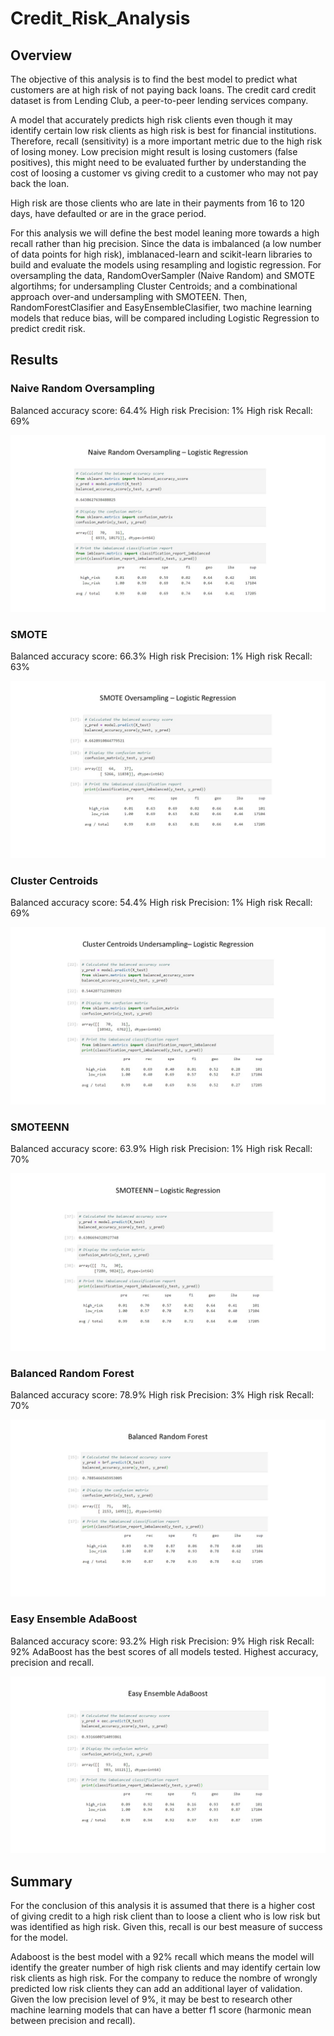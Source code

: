 # Credit_Risk_Analysis

## Overview
The objective of this analysis is to find the best model to predict what customers are at high risk of not paying back loans. The credit card credit dataset is from Lending Club, a peer-to-peer lending services company. 

A model that accurately predicts high risk clients even though it may identify certain low risk clients as high risk is best for financial institutions. Therefore, recall (sensitivity) is a more important metric due to the high risk of losing money. Low precision might result is losing customers (false positives), this might need to be evaluated further by understanding the cost of loosing a customer vs giving credit to a customer who may not pay back the loan.

High risk are those clients who are late in their payments from 16 to 120 days, have defaulted or are in the grace period.

For this analysis we will define the best model leaning more towards a high recall rather than hig precision. Since the data is imbalanced (a low number of data points for high risk), imblanaced-learn and scikit-learn libraries to build and evaluate the models using resampling and logistic regression. For oversampling the data, RandomOverSampler (Naive Random) and SMOTE algortihms; for undersampling Cluster Centroids; and a combinational approach over-and undersampling with SMOTEEN. Then, RandomForestClasifier and EasyEnsembleClasifier, two machine learning models that reduce bias, will be compared including Logistic Regression to predict credit risk.

## Results
### Naive Random Oversampling
Balanced accuracy score: 64.4%
High risk Precision: 1%
High risk Recall: 69%

![Naive](https://github.com/Jimena-QM/credit_risk_analysis/blob/main/images/1_naive_random.jpg)

### SMOTE
Balanced accuracy score: 66.3%
High risk Precision: 1%
High risk Recall: 63%

![Smote](https://github.com/Jimena-QM/credit_risk_analysis/blob/main/images/2_smote.jpg)

### Cluster Centroids
Balanced accuracy score: 54.4%
High risk Precision: 1%
High risk Recall: 69%

![Centroids](https://github.com/Jimena-QM/credit_risk_analysis/blob/main/images/3_centroids.jpg)

### SMOTEENN
Balanced accuracy score: 63.9%
High risk Precision: 1%
High risk Recall: 70%

![Smoteenn](https://github.com/Jimena-QM/credit_risk_analysis/blob/main/images/4_smoteenn.jpg)

### Balanced Random Forest
Balanced accuracy score: 78.9%
High risk Precision: 3%
High risk Recall: 70%

![Random_Forest](https://github.com/Jimena-QM/credit_risk_analysis/blob/main/images/5_random_forest.jpg)

### Easy Ensemble AdaBoost
Balanced accuracy score: 93.2%
High risk Precision: 9%
High risk Recall: 92%
    AdaBoost has the best scores of all models tested. Highest accuracy, precision and recall. 

![Adaboost](https://github.com/Jimena-QM/credit_risk_analysis/blob/main/images/6_adaboost.jpg)

## Summary

For the conclusion of this analysis it is assumed that there is a higher cost of giving credit to a high risk client than to loose a client who is low risk but was identified as high risk. Given this, recall is our best measure of success for the model. 

Adaboost is the best model with a 92% recall which means the model will identify the greater number of high risk clients and may identify certain low risk clients as high risk. For the company to reduce the nombre of wrongly predicted low risk clients they can add an additional layer of validation.
Given the low precision level of 9%, it may be best to research other machine learning models that can have a better f1 score (harmonic mean between precision and recall).
